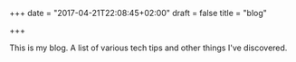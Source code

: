 +++
date = "2017-04-21T22:08:45+02:00"
draft = false
title = "blog"

+++

This is my blog. A list of various tech tips and other things I've discovered.
